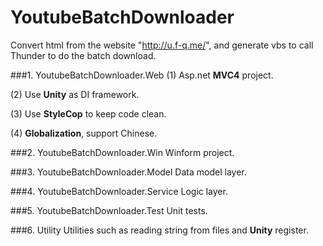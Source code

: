 YoutubeBatchDownloader
======================

Convert html from the website "http://u.f-q.me/", and generate vbs to call Thunder to do the batch download.



###1. YoutubeBatchDownloader.Web
(1) Asp.net **MVC4** project.

(2) Use **Unity** as DI framework.

(3) Use **StyleCop** to keep code clean.

(4) **Globalization**, support Chinese.


###2. YoutubeBatchDownloader.Win
Winform project.


###3. YoutubeBatchDownloader.Model
Data model layer.



###4. YoutubeBatchDownloader.Service
Logic layer.



###5. YoutubeBatchDownloader.Test
Unit tests.



###6. Utility
Utilities such as reading string from files and **Unity** register.




